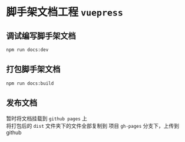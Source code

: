 # 脚手架文档工程 `vuepress`

## 调试编写脚手架文档
```
npm run docs:dev
```

## 打包脚手架文档
```
npm run docs:build
```

## 发布文档
暂时将文档挂载到 `github pages` 上  
将打包后的 `dist` 文件夹下的文件全部复制到 项目 `gh-pages` 分支下，上传到github